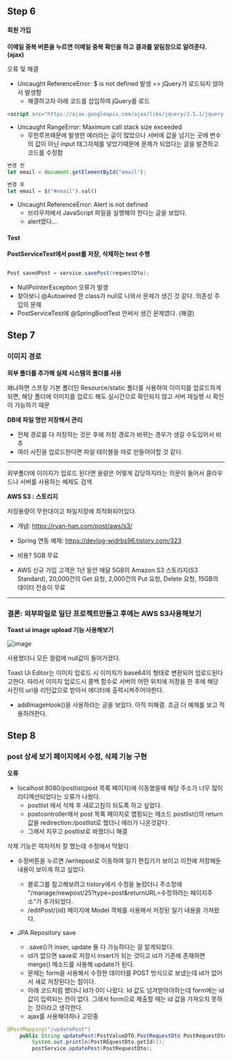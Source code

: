 ## Step 6

#### 회원 가입

**이메일 중복 버튼을 누르면 이메일 중복 확인을 하고 결과를 알림창으로 알려준다. (ajax)**

오류 및 해결

* Uncaught ReferenceError: $ is not defined 발생 => jQuery가 로드되지 않아서 발생함
  * 해결하고자 아래 코드를 삽입하여 jQuery를 로드

```html
<script src="https://ajax.googleapis.com/ajax/libs/jquery/3.5.1/jquery.min.js"></script>
```
 
* Uncaught RangeError: Maximum call stack size exceeded
  * 무한루프때문에 발생한 에러라는 글이 많았으나 서버에 값을 넘기는 곳에 변수의 값이 아닌 input 태그자체를 넣었기때문에 문제가 되었다는 글을 발견하고 코드를 수정함
```javascript
변경 전
let email = document.getElementById("email");

변경 후
let email = $("#email").val()
```

* Uncaught ReferenceError: Alert is not defined
  *  브라우저에서 JavaScript 파일을 실행해야 한다는 글을 보았다. 
  *  alert였다...


#### Test

**PostServiceTest에서 post를 저장, 삭제하는 test 수행**

```java

Post savedPost = service.savePost(requestDto);

```

* NullPointerException 오류가 발생
 * 찾아보니 @Autowired 한 class가 null로 나와서 문제가 생긴 것 같다. 의존성 주입의 문제
 * PostServiceTest에 @SpringBootTest 안써서 생긴 문제였다. (해결) 


## Step 7

### 이미지 경로

**외부 폴더를 추가해 실제 시스템의 폴더를 사용**

왜냐하면 스프링 기본 폴더인 Resource/static 폴더를 사용하여 이미지를 업로드하게 되면, 해당 폴더에 이미지를 업로드 해도 실시간으로 확인되지 않고 서버 재실행 시 확인이 가능하기 때문

**DB에 파일 명만 저장해서 관리**

* 전체 경로를 다 저장하는 것은 후에 저장 경로가 바뀌는 경우가 생길 수도있어서 비추
* 여러 사진을 업로드한다면 파일 테이블을 따로 만들어야할 것 같다. 

---

외부폴더에 이미지가 업로드 된다면 용량은 어떻게 감당하지라는 의문이 들어서 클라우드나 서버를 사용하는 예제도 검색

**AWS S3 : 스토리지**

저장용량이 무한대이고 파일저장에 최적화되어있다. 
* 개념: https://ryan-han.com/post/aws/s3/
* Spring 연동 예제: https://devlog-wjdrbs96.tistory.com/323

* 비용? 5GB 무료
 * AWS 신규 가입 고객은 1년 동안 매달 5GB의 Amazon S3 스토리지(S3 Standard), 20,000건의 Get 요청, 2,000건의 Put 요청, Delete 요청, 15GB의 데이터 전송이 무료

---

### 결론: 외부파일로 일단 프로젝트만들고 후에는 AWS S3사용해보기

**Toast ui image upload 기능 사용해보기**

![image](https://user-images.githubusercontent.com/48270067/150636819-d37dc214-ae85-4f55-b2f5-7c8ec585cc5c.png)


사용했더니 모든 컬럼에 null값이 들어가졌다. 

Toast Ui Editor는 이미지 업로드 시 이미지가 base64의 형태로 변환되어 업로드된다고한다. 따라서 이미지 업로드시 콜백 함수로 서버의 어떤 위치에 저장을 한 후에 해당 사진의 url을 리턴값으로 받아서 에디터에 출력시켜주어야한다.

* addImageHook()을 사용하라는 글을 보았다. 아직 미해결. 조금 더 예제를 보고 적용하려한다.


## Step 8

### post 상세 보기 페이지에서 수정, 삭제 기능 구현

**오류**

* localhost:8080/postlist(post 목록 페이지)에 이동했을때 해당 주소가 너무 많이 리디엑션되었다는 오류가 나왔다.
	* postlist 에서 삭제 후 새로고침이 되도록 하고 싶었다.
	*  postcontroller에서 post 목록 페이지로 맵핑되는 메소드 postlist()의 return 값을 redirection:/postlist로 했더니 에러가 나온것같다.
	* 그래서 지우고 postlist로 바꿨더니 해결

삭제 기능은 여차저차 잘 했는데 수정에서 막혔다.

* 수정버튼을 누르면 /writepost로 이동하여 일기 편집기가 보이고 이전에 저장해둔 내용이 보이게 하고 싶었다.
	* 블로그를 참고해보려고 tistory에서 수정을 눌렀더니 주소창에 "/manage/newpost/25?type=post&returnURL=수정하려는 페이지주소"가 추가되었다.
	* /editPost/{id} 페이지에 Model 객체를 사용해서 저장된 일기 내용을 가져왔다.


* JPA Repository save
	* .save()가 inser, update 둘 다 가능하다는 걸 알게되었다.
	* id가 없으면 save로 저장시 insert가 되는 것이고 id가 기존에 존재하면 merge() 메소드를 사용해 update가 된다.
	* 문제는 form을 사용해서 수정한 데이터를 POST 방식으로 보냈는데 id가 없어서 새로 저장된다는 점이다.
	* 아래 코드처럼 했더니 Id가 0이 나왔다. Id 값도 넘겨받아야하는데 form에는 id 값이 입력되는 칸이 없다. 그래서 form으로 제출할 때는 id 값을 가져오지 못하는 것이라고 생각한다.
	* ajax를 사용해야하나 고민중

```java
@PostMapping("/updatePost")
    public String updatePost(PostValueDTO.PostRequestDto PostRequestDto){
        System.out.println(PostREquestDto.getId());
        postService.updatePost(PostRequestDto);
```

